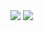 


<img src="https://img.shields.io/badge/Xcode-147EFB?style=flat-square&logo=Xcode&logoColor=white">
<img src="https://img.shields.io/badge/apple-000000?style=flat-square&logo=apple&logoColor=white">


